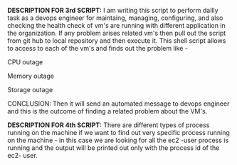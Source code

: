 **DESCRIPTION FOR 3rd SCRIPT:** I am writing this script to perform dailly task as a devops engineer for maintaing, managing, configuring, and also 
checking the health check of vm's are running with different application in the organization. If any problem arises related vm's then pull out the 
script from git hub to local repository and then execute it. This shell script allows to access to each of the vm's and finds out the problem like -

CPU outage

Memory outage

Storage outage

CONCLUSION: Then it will send an automated message to devops engineer and this is the outcome of finding a related problem about the VM's.

**DESCRIPTION FOR 4th SCRIPT:** There are different types of process running on the machine if we want to find out very specific process running on 
the machine - in this case we are looking for all the ec2 -user process is running and the output will be printed out only with the process id 
of the ec2- user.
